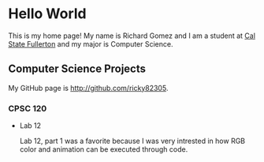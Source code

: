 # Hello World

This is my home page! My name is Richard Gomez and I am a student at [Cal State Fullerton](http://www.fullerton.edu/) and my major is Computer Science.

## Computer Science Projects

My GitHub page is http://github.com/ricky82305.

### CPSC 120

* Lab 12

    Lab 12, part 1 was a favorite because I was very intrested in how RGB color and animation can be executed through code. 
